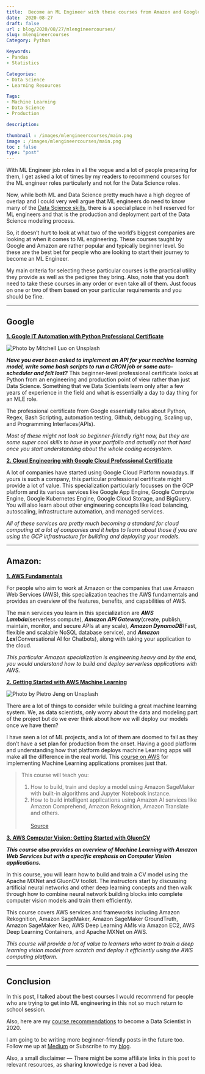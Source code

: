 ```yaml
---
title:  Become an ML Engineer with these courses from Amazon and Google
date:  2020-08-27
draft: false
url : blog/2020/08/27/mlengineercourses/
slug: mlengineercourses
Category: Python

Keywords:
- Pandas
- Statistics

Categories:
- Data Science
- Learning Resources

Tags:
- Machine Learning
- Data Science
- Production

description:

thumbnail : /images/mlengineercourses/main.png
image : /images/mlengineercourses/main.png
toc : false
type: "post"
---
```




With ML Engineer job roles in all the vogue and a lot of people preparing for them, I get asked a lot of times by my readers to recommend courses for the ML engineer roles particularly and not for the Data Science roles.

Now, while both ML and Data Science pretty much have a high degree of overlap and I could very well argue that ML engineers do need to know many of the [Data Science skills](https://towardsdatascience.com/top-10-resources-to-become-a-data-scientist-in-2020-99a315194701?source=---------2------------------), there is a special place in hell reserved for ML engineers and that is the production and deployment part of the Data Science modeling process.

So, it doesn’t hurt to look at what two of the world’s biggest companies are looking at when it comes to ML engineering. These courses taught by Google and Amazon are rather popular and typically beginner level. So these are the best bet for people who are looking to start their journey to become an ML Engineer.

My main criteria for selecting these particular courses is the practical utility they provide as well as the pedigree they bring. Also, note that you don’t need to take these courses in any order or even take all of them. Just focus on one or two of them based on your particular requirements and you should be fine.

---
## Google

**[1. Google IT Automation with Python Professional Certificate](https://www.coursera.org/professional-certificates/google-it-automation?ranMID=40328&ranEAID=lVarvwc5BD0&ranSiteID=lVarvwc5BD0-oKuODr04YWNc5gCSbsYjjg&siteID=lVarvwc5BD0-oKuODr04YWNc5gCSbsYjjg&utm_content=10&utm_medium=partners&utm_source=linkshare&utm_campaign=lVarvwc5BD0)**

![Photo by [Mitchell Luo](https://unsplash.com/@mitchel3uo?utm_source=medium&utm_medium=referral) on [Unsplash](https://unsplash.com?utm_source=medium&utm_medium=referral)](/images/mlengineercourses/0.png)

***Have you ever been asked to implement an API for your machine learning model, write some bash scripts to run a CRON job or some auto-scheduler and felt lost?*** This beginner-level professional certificate looks at Python from an engineering and production point of view rather than just Data Science. Something that we Data Scientists learn only after a few years of experience in the field and what is essentially a day to day thing for an MLE role.

The professional certificate from Google essentially talks about Python, Regex, Bash Scripting, automation testing, Github, debugging, Scaling up, and Programming Interfaces(APIs).

*Most of these might not look so beginner-friendly right now, but they are some super cool skills to have in your portfolio and actually not that hard once you start understanding about the whole coding ecosystem.*

**[2. Cloud Engineering with Google Cloud Professional Certificate](https://click.linksynergy.com/link?id=lVarvwc5BD0&offerid=759505.14939696062&type=2&murl=https%3A%2F%2Fwww.coursera.org%2Fspecializations%2Fcloud-engineering-gcp)**

A lot of companies have started using Google Cloud Platform nowadays. If yours is such a company, this particular professional certificate might provide a lot of value. This specialization particularly focusses on the GCP platform and its various services like Google App Engine, Google Compute Engine, Google Kubernetes Engine, Google Cloud Storage, and BigQuery. You will also learn about other engineering concepts like load balancing, autoscaling, infrastructure automation, and managed services.

*All of these services are pretty much becoming a standard for cloud computing at a lot of companies and it helps to learn about those if you are using the GCP infrastructure for building and deploying your models.*

---
## Amazon:

**[1. AWS Fundamentals](https://www.coursera.org/specializations/aws-fundamentals?ranMID=40328&ranEAID=lVarvwc5BD0&ranSiteID=lVarvwc5BD0-VPyxwnKqzURK.dxLwxNbPg&siteID=lVarvwc5BD0-VPyxwnKqzURK.dxLwxNbPg&utm_content=2&utm_medium=partners&utm_source=linkshare&utm_campaign=lVarvwc5BD0)**

For people who aim to work at Amazon or the companies that use Amazon Web Services (AWS), this specialization teaches the AWS fundamentals and provides an overview of the features, benefits, and capabilities of AWS.

The main services you learn in this specialization are ***AWS Lambda***(serverless compute), ***Amazon API Gateway***(create, publish, maintain, monitor, and secure APIs at any scale), ***Amazon DynamoDB***(Fast, flexible and scalable NoSQL database service), and ***Amazon Lex***(Conversational AI for Chatbots), along with taking your application to the cloud.

*This particular Amazon specialization is engineering heavy and by the end, you would understand how to build and deploy serverless applications with AWS.*

**[2. Getting Started with AWS Machine Learning](https://www.coursera.org/learn/aws-machine-learning?ranMID=40328&ranEAID=lVarvwc5BD0&ranSiteID=lVarvwc5BD0-qmCcak47PtFuYsmuRVdvjw&siteID=lVarvwc5BD0-qmCcak47PtFuYsmuRVdvjw&utm_content=2&utm_medium=partners&utm_source=linkshare&utm_campaign=lVarvwc5BD0)**

![Photo by [Pietro Jeng](https://unsplash.com/@pietrozj?utm_source=medium&utm_medium=referral) on [Unsplash](https://unsplash.com?utm_source=medium&utm_medium=referral)](/images/mlengineercourses/1.png)

There are a lot of things to consider while building a great machine learning system. We, as data scientists, only worry about the data and modeling part of the project but do we ever think about how we will deploy our models once we have them?

I have seen a lot of ML projects, and a lot of them are doomed to fail as they don’t have a set plan for production from the onset. Having a good platform and understanding how that platform deploys machine Learning apps will make all the difference in the real world. This [course on AWS](https://click.linksynergy.com/link?id=lVarvwc5BD0&offerid=467035.14884356434&type=2&murl=https%3A%2F%2Fwww.coursera.org%2Flearn%2Faws-machine-learning) for implementing Machine Learning applications promises just that.

> This course will teach you:<br>
>	1. How to build, train and deploy a model using Amazon SageMaker with built-in algorithms and Jupyter Notebook instance.<br>
> 2. How to build intelligent applications using Amazon AI services like Amazon Comprehend, Amazon Rekognition, Amazon Translate and others.<br><br>
> [Source](https://www.coursera.org/learn/aws-machine-learning?ranMID=40328&ranEAID=lVarvwc5BD0&ranSiteID=lVarvwc5BD0-qmCcak47PtFuYsmuRVdvjw&siteID=lVarvwc5BD0-qmCcak47PtFuYsmuRVdvjw&utm_content=2&utm_medium=partners&utm_source=linkshare&utm_campaign=lVarvwc5BD0)

**[3. AWS Computer Vision: Getting Started with GluonCV](https://www.coursera.org/learn/aws-computer-vision-gluoncv?ranMID=40328&ranEAID=lVarvwc5BD0&ranSiteID=lVarvwc5BD0-hknTBoRF1rKlj.l5AYMmJA&siteID=lVarvwc5BD0-hknTBoRF1rKlj.l5AYMmJA&utm_content=2&utm_medium=partners&utm_source=linkshare&utm_campaign=lVarvwc5BD0)**

***This course also provides an overview of Machine Learning with Amazon Web Services but with a specific emphasis on Computer Vision applications.***

In this course, you will learn how to build and train a CV model using the Apache MXNet and GluonCV toolkit. The instructors start by discussing artificial neural networks and other deep learning concepts and then walk through how to combine neural network building blocks into complete computer vision models and train them efficiently.

This course covers AWS services and frameworks including Amazon Rekognition, Amazon SageMaker, Amazon SageMaker GroundTruth, Amazon SageMaker Neo, AWS Deep Learning AMIs via Amazon EC2, AWS Deep Learning Containers, and Apache MXNet on AWS.

*This course will provide a lot of value to learners who want to train a deep learning vision model from scratch and deploy it efficiently using the AWS computing platform.*

---
## Conclusion

In this post, I talked about the best courses I would recommend for people who are trying to get into ML engineering in this not so much return to school session.

Also, here are my [course recommendations](https://towardsdatascience.com/top-10-resources-to-become-a-data-scientist-in-2020-99a315194701?source=---------2------------------) to become a Data Scientist in 2020.

I am going to be writing more beginner-friendly posts in the future too. Follow me up at [Medium](https://medium.com/@rahul_agarwal) or Subscribe to my [blog](https://mlwhiz.ck.page/a9b8bda70c).

Also, a small disclaimer — There might be some affiliate links in this post to relevant resources, as sharing knowledge is never a bad idea.
